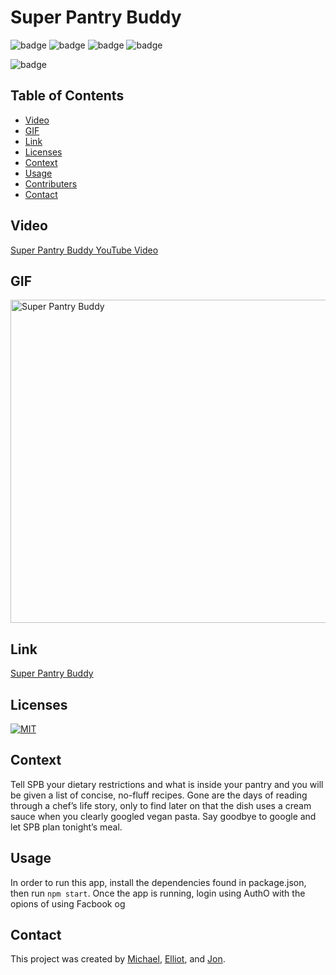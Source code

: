 # Super Pantry Buddy

![badge](https://img.shields.io/badge/Tech-Mongo-green)  ![badge](https://img.shields.io/badge/Tech-Express-blue)  ![badge](https://img.shields.io/badge/Tech-React-teal)   ![badge](https://img.shields.io/badge/Tech-Node-olive)   

![badge](https://img.shields.io/badge/Tech-Mongo-green) 


## Table of Contents
  - [Video](#video)     
  - [GIF](#gif)   
  - [Link](#link) 
  - [Licenses](#licenses)
  - [Context](#context)
  - [Usage](#usage)
  - [Contributers](#contributers)
  - [Contact](#contact)
  
## Video
<a href="https://youtu.be/E5xU8wh3sA0">
Super Pantry Buddy YouTube Video</a>

## GIF
<img src ="https://github.com/Super-Pantry-Buddy/spb/blob/master/client/src/assets/img/SuperPAntryBuddyGif.gif" alt="Super Pantry Buddy" width="670px" height="517px" />


## Link
<a href="https://superpantrybuddy.herokuapp.com/">
Super Pantry Buddy</a>
 
## Licenses
<a href="https://opensource.org/licenses/MIT">
<img src="https://img.shields.io/badge/License-MIT-green" alt="MIT"></a>

## Context
Tell SPB your dietary restrictions and what is inside your pantry and you will be given a list of concise, no-fluff recipes.  Gone are the days of reading through a chef’s life story, only to find later on that the dish uses a cream sauce when you clearly googled vegan pasta. Say goodbye to google and let SPB plan tonight’s meal.

## Usage
In order to run this app, install the dependencies found in package.json, then run ```npm start```. Once the app is running, login using AuthO with the opions of using Facbook og 

## Contact
This project was created by [Michael](https://github.com/mpn0823), [Elliot](https://github.com/rodgersea), and [Jon](https://github.com/mathcodes).
